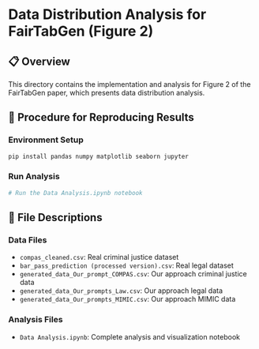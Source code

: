 # Data Distribution Analysis for FairTabGen (Figure 2)

## 📋 Overview

This directory contains the implementation and analysis for Figure 2 of the FairTabGen paper, which presents data distribution analysis.

## 🚀 Procedure for Reproducing Results

### Environment Setup
```bash
pip install pandas numpy matplotlib seaborn jupyter
```

### Run Analysis
```python
# Run the Data Analysis.ipynb notebook
```

## 📁 File Descriptions

### Data Files
- `compas_cleaned.csv`: Real criminal justice dataset
- `bar_pass_prediction (processed version).csv`: Real legal dataset
- `generated_data_Our_prompt_COMPAS.csv`: Our approach criminal justice data
- `generated_data_Our_prompts_Law.csv`: Our approach legal data
- `generated_data_Our_prompts_MIMIC.csv`: Our approach MIMIC data

### Analysis Files
- `Data Analysis.ipynb`: Complete analysis and visualization notebook 
